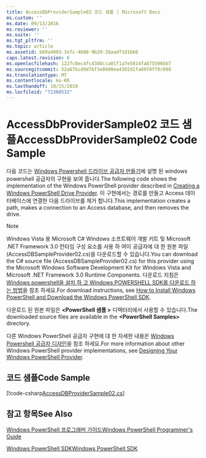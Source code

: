 ```yaml
---
title: AccessDbProviderSample02 코드 샘플 | Microsoft Docs
ms.custom: ''
ms.date: 09/13/2016
ms.reviewer: ''
ms.suite: ''
ms.tgt_pltfrm: ''
ms.topic: article
ms.assetid: b89a4903-3efc-4b08-9b20-2baadf1d1b66
caps.latest.revision: 6
ms.openlocfilehash: 122fc8ec4fc4388cca01f1a7e5014fa875506bb7
ms.sourcegitcommit: 52a67bcd9d7bf3e8600ea4302d1fa8970ff9c998
ms.translationtype: MT
ms.contentlocale: ko-KR
ms.lasthandoff: 10/15/2019
ms.locfileid: "72360532"
---
```

# <a name="accessdbprovidersample02-code-sample"></a><span data-ttu-id="7e63c-102">AccessDbProviderSample02 코드 샘플</span><span class="sxs-lookup"><span data-stu-id="7e63c-102">AccessDbProviderSample02 Code Sample</span></span>

<span data-ttu-id="7e63c-103">다음 코드는 [Windows Powershell 드라이브 공급자 만들기](./creating-a-windows-powershell-drive-provider.md)에 설명 된 windows powershell 공급자의 구현을 보여 줍니다.</span><span class="sxs-lookup"><span data-stu-id="7e63c-103">The following code shows the implementation of the Windows PowerShell provider described in [Creating a Windows PowerShell Drive Provider](./creating-a-windows-powershell-drive-provider.md).</span></span> <span data-ttu-id="7e63c-104">이 구현에서는 경로를 만들고 Access 데이터베이스에 연결한 다음 드라이브를 제거 합니다.</span><span class="sxs-lookup"><span data-stu-id="7e63c-104">This implementation creates a path, makes a connection to an Access database, and then removes the drive.</span></span>

> [!NOTE]
> <span data-ttu-id="7e63c-105">Windows Vista 용 Microsoft C# Windows 소프트웨어 개발 키트 및 Microsoft .NET Framework 3.0 런타임 구성 요소를 사용 하 여이 공급자에 대 한 원본 파일 (AccessDBSampleProvider02.cs)을 다운로드할 수 있습니다.</span><span class="sxs-lookup"><span data-stu-id="7e63c-105">You can download the C# source file (AccessDBSampleProvider02.cs) for this provider using the Microsoft Windows Software Development Kit for Windows Vista and Microsoft .NET Framework 3.0 Runtime Components.</span></span> <span data-ttu-id="7e63c-106">다운로드 지침은 [Windows powershell을 설치 하 고 Windows POWERSHELL SDK를 다운로드 하는 방법](/powershell/developer/installing-the-windows-powershell-sdk)을 참조 하세요.</span><span class="sxs-lookup"><span data-stu-id="7e63c-106">For download instructions, see [How to Install Windows PowerShell and Download the Windows PowerShell SDK](/powershell/developer/installing-the-windows-powershell-sdk).</span></span>
>
> <span data-ttu-id="7e63c-107">다운로드 된 원본 파일은 **\<PowerShell 샘플 >** 디렉터리에서 사용할 수 있습니다.</span><span class="sxs-lookup"><span data-stu-id="7e63c-107">The downloaded source files are available in the **\<PowerShell Samples>** directory.</span></span>
>
> <span data-ttu-id="7e63c-108">다른 Windows PowerShell 공급자 구현에 대 한 자세한 내용은 [Windows Powershell 공급자 디자인](./designing-your-windows-powershell-provider.md)을 참조 하세요.</span><span class="sxs-lookup"><span data-stu-id="7e63c-108">For more information about other Windows PowerShell provider implementations, see [Designing Your Windows PowerShell Provider](./designing-your-windows-powershell-provider.md).</span></span>

## <a name="code-sample"></a><span data-ttu-id="7e63c-109">코드 샘플</span><span class="sxs-lookup"><span data-stu-id="7e63c-109">Code Sample</span></span>

[!code-csharp[AccessDBProviderSample02.cs](../../../../powershell-sdk-samples/SDK-2.0/csharp/AccessDBProviderSample02/AccessDBProviderSample02.cs#L11-L154 "AccessDBProviderSample02.cs")]


## <a name="see-also"></a><span data-ttu-id="7e63c-110">참고 항목</span><span class="sxs-lookup"><span data-stu-id="7e63c-110">See Also</span></span>

[<span data-ttu-id="7e63c-111">Windows PowerShell 프로그래머 가이드</span><span class="sxs-lookup"><span data-stu-id="7e63c-111">Windows PowerShell Programmer's Guide</span></span>](./windows-powershell-programmer-s-guide.md)

[<span data-ttu-id="7e63c-112">Windows PowerShell SDK</span><span class="sxs-lookup"><span data-stu-id="7e63c-112">Windows PowerShell SDK</span></span>](../windows-powershell-reference.md)
